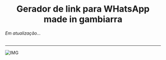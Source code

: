 <h1 align="center">Gerador de link para WHatsApp made in gambiarra</h1>
<h6>Em atualização...</h6>
<hr>

![IMG](https://github.com/Tarmiel/WS.apps/blob/master/I.Static/4.WhatsApp_redirect/p1.png)
